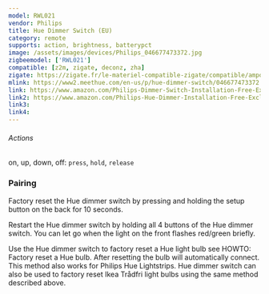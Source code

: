 ```yaml
---
model: RWL021
vendor: Philips
title: Hue Dimmer Switch (EU)
category: remote
supports: action, brightness, batterypct
image: /assets/images/devices/Philips_046677473372.jpg
zigbeemodel: ['RWL021']
compatible: [z2m, zigate, deconz, zha]
zigate: https://zigate.fr/le-materiel-compatible-zigate/compatible/ampoulesconnecteswhiteambiancee27--6/
mlink: https://www2.meethue.com/en-us/p/hue-dimmer-switch/046677473372
link: https://www.amazon.com/Philips-Dimmer-Switch-Installation-Free-Exclusively/dp/B076MGKTGS
link2: https://www.amazon.com/Philips-Hue-Dimmer-Installation-Free-Exclusive/dp/B0167Z0P3I
link3: 
link4: 
---
```

###### Actions
on, up, down, off: `press`, `hold`, `release`

### Pairing
Factory reset the Hue dimmer switch by pressing and holding the setup button on the back for 10 seconds.

Restart the Hue dimmer switch by holding all 4 buttons of the Hue dimmer switch. You can let go when the light on the front flashes red/green briefly.

Use the Hue dimmer switch to factory reset a Hue light bulb see HOWTO: Factory reset a Hue bulb. After resetting the bulb will automatically connect. This method also works for Philips Hue Lightstrips. Hue dimmer switch can also be used to factory reset Ikea Trådfri light bulbs using the same method described above.
